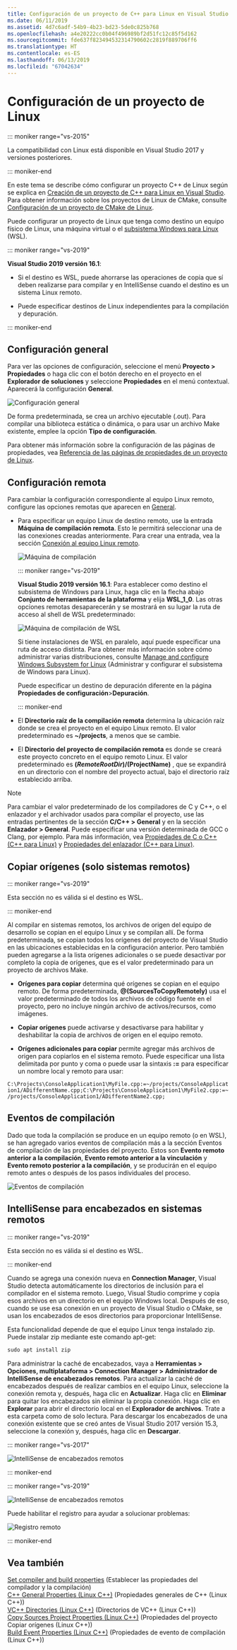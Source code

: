 ```yaml
---
title: Configuración de un proyecto de C++ para Linux en Visual Studio
ms.date: 06/11/2019
ms.assetid: 4d7c6adf-54b9-4b23-bd23-5de0c825b768
ms.openlocfilehash: a4e20222cc0b04f496989bf2d51fc12c85f5d162
ms.sourcegitcommit: fde637f823494532314790602c2819f889706ff6
ms.translationtype: HT
ms.contentlocale: es-ES
ms.lasthandoff: 06/13/2019
ms.locfileid: "67042634"
---
```

# <a name="configure-a-linux-project"></a>Configuración de un proyecto de Linux

::: moniker range="vs-2015"

La compatibilidad con Linux está disponible en Visual Studio 2017 y versiones posteriores.

::: moniker-end

En este tema se describe cómo configurar un proyecto C++ de Linux según se explica en [Creación de un proyecto de C++ para Linux en Visual Studio](create-a-new-linux-project.md). Para obtener información sobre los proyectos de Linux de CMake, consulte [Configuración de un proyecto de CMake de Linux](cmake-linux-project.md). 

Puede configurar un proyecto de Linux que tenga como destino un equipo físico de Linux, una máquina virtual o el [subsistema Windows para Linux](/windows/wsl/about) (WSL). 

::: moniker range="vs-2019"

**Visual Studio 2019 versión 16.1**:

- Si el destino es WSL, puede ahorrarse las operaciones de copia que sí deben realizarse para compilar y en IntelliSense cuando el destino es un sistema Linux remoto.

- Puede especificar destinos de Linux independientes para la compilación y depuración.

::: moniker-end

## <a name="general-settings"></a>Configuración general

Para ver las opciones de configuración, seleccione el menú **Proyecto > Propiedades** o haga clic con el botón derecho en el proyecto en el **Explorador de soluciones** y seleccione **Propiedades** en el menú contextual. Aparecerá la configuración **General**.

![Configuración general](media/settings_general.png)

De forma predeterminada, se crea un archivo ejecutable (.out). Para compilar una biblioteca estática o dinámica, o para usar un archivo Make existente, emplee la opción **Tipo de configuración**.

Para obtener más información sobre la configuración de las páginas de propiedades, vea [Referencia de las páginas de propiedades de un proyecto de Linux](prop-pages-linux.md).

## <a name="remote-settings"></a>Configuración remota

Para cambiar la configuración correspondiente al equipo Linux remoto, configure las opciones remotas que aparecen en [General](prop-pages/general-linux.md).

- Para especificar un equipo Linux de destino remoto, use la entrada **Máquina de compilación remota**. Esto le permitirá seleccionar una de las conexiones creadas anteriormente. Para crear una entrada, vea la sección [Conexión al equipo Linux remoto](connect-to-your-remote-linux-computer.md).

   ![Máquina de compilación](media/remote-build-machine-vs2019.png)

   ::: moniker range="vs-2019"

   **Visual Studio 2019 versión 16.1**: Para establecer como destino el subsistema de Windows para Linux, haga clic en la flecha abajo **Conjunto de herramientas de la plataforma** y elija **WSL_1_0**. Las otras opciones remotas desaparecerán y se mostrará en su lugar la ruta de acceso al shell de WSL predeterminado:

   ![Máquina de compilación de WSL](media/wsl-remote-vs2019.png)

   Si tiene instalaciones de WSL en paralelo, aquí puede especificar una ruta de acceso distinta. Para obtener más información sobre cómo administrar varias distribuciones, consulte [Manage and configure Windows Subsystem for Linux](/windows/wsl/wsl-config#set-a-default-distribution) (Administrar y configurar el subsistema de Windows para Linux).

   Puede especificar un destino de depuración diferente en la página **Propiedades de configuración**>**Depuración**.

   ::: moniker-end

- El **Directorio raíz de la compilación remota** determina la ubicación raíz donde se crea el proyecto en el equipo Linux remoto. El valor predeterminado es **~/projects**, a menos que se cambie.

- El **Directorio del proyecto de compilación remota** es donde se creará este proyecto concreto en el equipo remoto Linux. El valor predeterminado es **$(RemoteRootDir)/$(ProjectName)** , que se expandirá en un directorio con el nombre del proyecto actual, bajo el directorio raíz establecido arriba.

> [!NOTE]
> Para cambiar el valor predeterminado de los compiladores de C y C++, o el enlazador y el archivador usados para compilar el proyecto, use las entradas pertinentes de la sección **C/C++ > General** y en la sección **Enlazador > General**. Puede especificar una versión determinada de GCC o Clang, por ejemplo. Para más información, vea [Propiedades de C o C++ (C++ para Linux)](prop-pages/c-cpp-linux.md) y [Propiedades del enlazador (C++ para Linux)](prop-pages/linker-linux.md).

## <a name="copy-sources-remote-systems-only"></a>Copiar orígenes (solo sistemas remotos)

::: moniker range="vs-2019"

Esta sección no es válida si el destino es WSL.

::: moniker-end

Al compilar en sistemas remotos, los archivos de origen del equipo de desarrollo se copian en el equipo Linux y se compilan allí. De forma predeterminada, se copian todos los orígenes del proyecto de Visual Studio en las ubicaciones establecidas en la configuración anterior. Pero también pueden agregarse a la lista orígenes adicionales o se puede desactivar por completo la copia de orígenes, que es el valor predeterminado para un proyecto de archivos Make.

- **Orígenes para copiar** determina qué orígenes se copian en el equipo remoto. De forma predeterminada, **\@(SourcesToCopyRemotely)** usa el valor predeterminado de todos los archivos de código fuente en el proyecto, pero no incluye ningún archivo de activos/recursos, como imágenes.

- **Copiar orígenes** puede activarse y desactivarse para habilitar y deshabilitar la copia de archivos de origen en el equipo remoto.

- **Orígenes adicionales para copiar** permite agregar más archivos de origen para copiarlos en el sistema remoto. Puede especificar una lista delimitada por punto y coma o puede usar la sintaxis **:=** para especificar un nombre local y remoto para usar:

`C:\Projects\ConsoleApplication1\MyFile.cpp:=~/projects/ConsoleApplication1/ADifferentName.cpp;C:\Projects\ConsoleApplication1\MyFile2.cpp:=~/projects/ConsoleApplication1/ADifferentName2.cpp;`

## <a name="build-events"></a>Eventos de compilación

Dado que toda la compilación se produce en un equipo remoto (o en WSL), se han agregado varios eventos de compilación más a la sección Eventos de compilación de las propiedades del proyecto. Estos son **Evento remoto anterior a la compilación**, **Evento remoto anterior a la vinculación** y **Evento remoto posterior a la compilación**, y se producirán en el equipo remoto antes o después de los pasos individuales del proceso.

![Eventos de compilación](media/settings_buildevents.png)

## <a name="remote_intellisense"></a> IntelliSense para encabezados en sistemas remotos

::: moniker range="vs-2019"

Esta sección no es válida si el destino es WSL.

::: moniker-end

Cuando se agrega una conexión nueva en **Connection Manager**, Visual Studio detecta automáticamente los directorios de inclusión para el compilador en el sistema remoto. Luego, Visual Studio comprime y copia esos archivos en un directorio en el equipo Windows local. Después de eso, cuando se use esa conexión en un proyecto de Visual Studio o CMake, se usan los encabezados de esos directorios para proporcionar IntelliSense.

Esta funcionalidad depende de que el equipo Linux tenga instalado zip. Puede instalar zip mediante este comando apt-get:

```cmd
sudo apt install zip
```

Para administrar la caché de encabezados, vaya a **Herramientas > Opciones, multiplataforma > Connection Manager > Administrador de IntelliSense de encabezados remotos**. Para actualizar la caché de encabezados después de realizar cambios en el equipo Linux, seleccione la conexión remota y, después, haga clic en **Actualizar**. Haga clic en **Eliminar** para quitar los encabezados sin eliminar la propia conexión. Haga clic en **Explorar** para abrir el directorio local en el **Explorador de archivos**. Trate a esta carpeta como de solo lectura. Para descargar los encabezados de una conexión existente que se creó antes de Visual Studio 2017 versión 15.3, seleccione la conexión y, después, haga clic en **Descargar**.

::: moniker range="vs-2017"

![IntelliSense de encabezados remotos](media/remote-header-intellisense.png)

::: moniker-end

::: moniker range="vs-2019"

![IntelliSense de encabezados remotos](media/connection-manager-vs2019.png)

Puede habilitar el registro para ayudar a solucionar problemas:

![Registro remoto](media/remote-logging-vs2019.png)

::: moniker-end

## <a name="see-also"></a>Vea también

[Set compiler and build properties](../build/working-with-project-properties.md) (Establecer las propiedades del compilador y la compilación)<br/>
[C++ General Properties (Linux C++)](../linux/prop-pages/general-linux.md) (Propiedades generales de C++ (Linux C++))<br/>
[VC++ Directories (Linux C++)](../linux/prop-pages/directories-linux.md) (Directorios de VC++ (Linux C++))<br/>
[Copy Sources Project Properties (Linux C++)](../linux/prop-pages/copy-sources-project.md) (Propiedades del proyecto Copiar orígenes (Linux C++))<br/>
[Build Event Properties (Linux C++)](../linux/prop-pages/build-events-linux.md) (Propiedades de evento de compilación (Linux C++))

